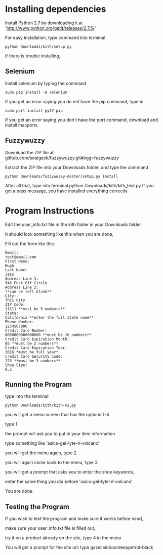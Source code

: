 Installing dependencies
====================================
Install Python 2.7 by downloading it at 'http://www.python.org/getit/releases/2.7.5/'

For easy installation, type command into terminal 

    python Downloads/kith/setup.py

If there is trouble installing,

Selenium
-------------------
Install selenium by typing the command 

    sudo pip install -U selenium

If you get an error saying you do not have the pip command, type in 
    
    sudo port install py27-pip
    
If you get an error saying you don't have the port command, download and install macports

Fuzzywuzzy
-----------------
Download the ZIP file at github.com/seatgeek/fuzzywuzzy.git#egg=fuzzywuzzy

Extract the ZIP file into your Downloads folder, and type the command

    python Downloads/fuzzywuzzy-master/setup.py install

After all that, type into terminal
python Downloads/kith/kith_test.py
If you get a pass message, you have installed everything correctly

Program Instructions
=====================================
Edit the user_info.txt file in the kith folder in your Downloads folder

It should look something like this when you are done,

Fill out the form like this:
```
Email:
test@email.com
First Name:
Hugh
Last Name:
Jass
Address Line 1:
546 Fuck Off Circle
Address Line 2:
**can be left blank**
City:
This City
ZIP Code:
11111 **must be 5 numbers**
State:
California **enter the full state name**
Phone Number:
1234567890
Credit Card Number:
0000000000000000 **must be 16 numbers**
Credit Card Expiration Month:
05 **must be 2 numbers**
Credit Card Expiration Year:
2016 *must be full year*
Credit Card Security Code:
123 **must be 3 numbers**
Shoe Size:
6.5
```
Running the Program
--------------------
type into the terminal 

    python Downloads/kith/kith-v2.py
    
you will get a menu screen that has the options 1-4

type 1

the prompt will ask you to put in your item information

type something like 'asics-gel-lyte-V-volcano'

you will get the menu again, type 2

you will again come back to the menu, type 3

you will get a prompt that asks you to enter the shoe keywords,

enter the same thing you did before 'asics-gel-lyte-V-volcano'

You are done.

Testing the Program
----------------------
If you wish to test the program and make sure it works before hand,

make sure your user_info.txt file is filled out,

try it on a product already on the site, type 4 in the menu

You will get a prompt for the site url: type gazelleindoordeeppetrol-black

